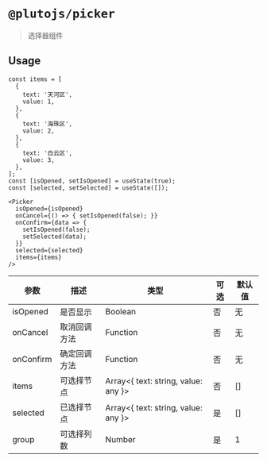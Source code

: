 # `@plutojs/picker`

> 选择器组件

## Usage

```
const items = [
  {
    text: '天河区',
    value: 1,
  },
  {
    text: '海珠区',
    value: 2,
  },
  {
    text: '白云区',
    value: 3,
  },
];
const [isOpened, setIsOpened] = useState(true);
const [selected, setSelected] = useState([]);

<Picker
  isOpened={isOpened}
  onCancel={() => { setIsOpened(false); }}
  onConfirm={data => {
    setIsOpened(false);
    setSelected(data);
  }}
  selected={selected}
  items={items}
/>
```

| 参数 | 描述 | 类型 | 可选 | 默认值 |
| ---- | ---- | ---- | ---- | ---- |
| isOpened | 是否显示 | Boolean | 否 | 无 |
| onCancel | 取消回调方法 | Function | 否 | 无 |
| onConfirm | 确定回调方法 | Function | 否 | 无 |
| items | 可选择节点 | Array<{ text: string, value: any }> | 否 | [] |
| selected | 已选择节点 | Array<{ text: string, value: any }> | 是 | [] |
| group | 可选择列数 | Number | 是 | 1 |